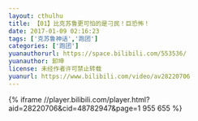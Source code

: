 ```yaml
---
layout: cthulhu
title: 【01】比克苏鲁更可怕的是刁民！巨恐怖！
date: 2017-01-09 02:16:23
tags: ['克苏鲁神话','跑团']
categories: ['跑团']
yuanauthorurl: https://space.bilibili.com/553536/
yuanauthor: 卸坤
license: 未经作者许可禁止转载
yuanurl: https://www.bilibili.com/video/av28220706
---
```

{% iframe //player.bilibili.com/player.html?aid=28220706&cid=48782947&page=1 955 655 %}